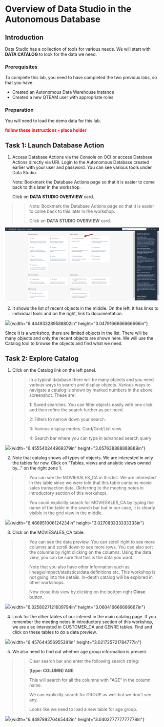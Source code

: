 # Overview of Data Studio in the Autonomous Database


## Introduction

Data Studio has a collection of tools for various needs. We will start
with **DATA CATALOG** to look for the data we need.

### Prerequisites

To complete this lab, you need to have completed the two previous labs, so that you have:

- Created an Autonomous Data Warehouse instance
- Created a new QTEAM user with appropriate roles

### Preparation

You will need to load the demo data for this lab.

<span style="color:red">**follow these instructions - place holder**</span>

## Task 1:  Launch Database Action


1.  Access Database Actions via the Console on OCI or access Database Actions directly via URI. 
    Login to the Autonomous Database created earlier with your user and
    password. You can see various tools under Data Studio.

    Note: Bookmark the Database Actions page so that it is easier to come
    back to this later in the workshop.
    
    Click on **DATA STUDIO OVERVIEW** card.

>> Note: Bookmark the Database Actions page so that it is easier to come
>> back to this later in the workshop.
>>
>> Click on **DATA STUDIO OVERVIEW** card.

![Screenshot of...](images/image1.png)

2.  It shows the list of recent objects in the middle. On the left, it
    has links to individual tools and on the right, link to
    documentation.

![](media/image2.png){width="6.444933289588802in"
height="3.0479166666666666in"}

Since it is a workshop, there are limited objects in the list. There
will be many objects and only the recent objects are shown here. We will
use the Catalog tool to browse the objects and find what we need.

## Task 2:  Explore Catalog

1.  Click on the Catalog link on the left panel.

>> In a typical database there will be many objects and you need various
>> ways to search and display objects. Various ways to navigate a catalog
>> is shown by marked numbers in the above screenshot. These are:
>>
>> 1: Saved searches. You can filter objects easily with one click and
>> then refine the search further as per need.
>>
>> 2: Filters to narrow down your search.
>>
>> 3: Various display modes. Card/Grid/List view.
>>
>> 4: Search bar where you can type in advanced search query

![](media/image3.png){width="6.455540244969379in"
height="3.057638888888889in"}

2.  Note that catalog shows all types of objects. We are interested in
    only the tables for now. Click on "Tables, views and analytic views
    owned by..." on the right zone 1.

>> You can see the MOVIESALES_CA in this list. We are interested in this
>> table since we were told that this table contains movie sales
>> transaction data. (Referring to the meeting notes in introductory
>> section of this workshop).
>>
>> You could explicitly search for MOVIESALES_CA by typing the name of
>> the table in the search bar but in our case, it is clearly visible in
>> the grid view in the middle.

![](media/image4.png){width="6.466951006124234in"
height="3.027083333333333in"}

3.  Click on the MOVIESALES_CA table.

>> You can see the data preview. You can scroll right to see more columns
>> and scroll down to see more rows. You can also sort the columns by
>> right clicking on the columns. Using the data view, you can be sure
>> that this is the data you want.
>>
>> Note that you also have other information such as
>> lineage/impact/statistics/data definitions etc. This workshop is not
>> going into the details. In-depth catalog will be explored in other
>> workshops.
>>
>> Now close this view by clicking on the bottom right **Close** button.

![](media/image5.png){width="6.3258027121609794in"
height="3.060416666666667in"}

4.  Look for the other tables of our interest in the main catalog page.
    If you remember the meeting notes in introductory section of this
    workshop, we are also interested in CUSTOMER_CA and GENRE tables.
    Find and click on these tables to do a data preview.

![](media/image6.png){width="6.457644356955381in"
height="3.021725721784777in"}

5.  We also need to find out whether age group information is present.

>> Clear search bar and enter the following search string:
>>
>> **(type: COLUMN) AGE**
>>
>> This will search for all the columns with "AGE" in the column name.
>>
>> We can explicitly search for GROUP as well but we don't see any.
>>
>> Looks like we need to load a new table for age group.

![](media/image7.png){width="6.448788276465442in"
height="3.040277777777778in"}